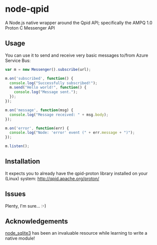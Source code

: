 node-qpid
============

A Node.js native wrapper around the Qpid API; specifically the AMPQ 1.0 Proton C Messenger API

## Usage

You can use it to send and receive very basic messages to/from Azure Service Bus:

```javascript
var m = new Messenger().subscribe(url);

m.on('subscribed', function() {
  console.log("Successfully subscribed!");
  m.send("Hello world!", function() {
    console.log("Message sent.");
  });
});

m.on('message', function(msg) {
  console.log("Message received: " + msg.body);
});

m.on('error', function(err) {
  console.log("Node: 'error' event (" + err.message + ")");
});

m.listen();
```

## Installation

It expects you to already have the qpid-proton library installed on your (Linux) system:
http://qpid.apache.org/proton/

## Issues

Plenty, I'm sure... :-)

## Acknowledgements

[node_sqlite3](https://github.com/developmentseed/node-sqlite3) has been an invaluable resource while learning to write a native module!
